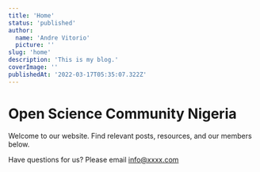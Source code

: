 ```yaml
---
title: 'Home'
status: 'published'
author:
  name: 'Andre Vitorio'
  picture: ''
slug: 'home'
description: 'This is my blog.'
coverImage: ''
publishedAt: '2022-03-17T05:35:07.322Z'
---
```


# Open Science Community Nigeria

Welcome to our website. Find relevant posts, resources, and our members below.

Have questions for us? Please email info@xxxx.com



